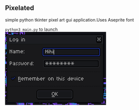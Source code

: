 ## Pixelated
simple python tkinter pixel art gui application.Uses Aseprite font

`python3 main.py` to launch  
![sample](./img/sample.png)
